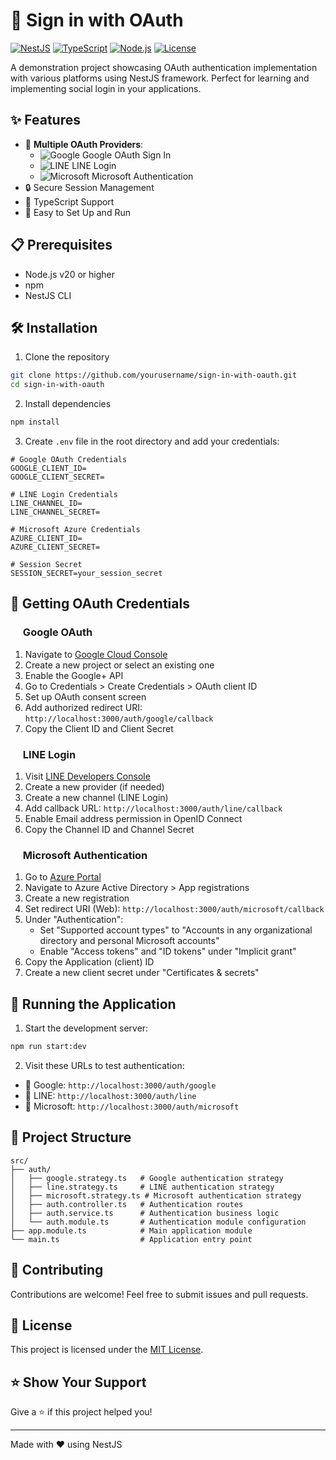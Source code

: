 # 🔐 Sign in with OAuth

[![NestJS](https://img.shields.io/badge/NestJS-E0234E?style=for-the-badge&logo=nestjs&logoColor=white)](https://nestjs.com/)
[![TypeScript](https://img.shields.io/badge/TypeScript-3178C6?style=for-the-badge&logo=typescript&logoColor=white)](https://www.typescriptlang.org/)
[![Node.js](https://img.shields.io/badge/Node.js-339933?style=for-the-badge&logo=node.js&logoColor=white)](https://nodejs.org/)
[![License](https://img.shields.io/badge/License-MIT-blue.svg?style=for-the-badge)](LICENSE)

A demonstration project showcasing OAuth authentication implementation with various platforms using NestJS framework.
Perfect for learning and implementing social login in your applications.

## ✨ Features

- 🔑 **Multiple OAuth Providers**:
    - ![Google](https://img.shields.io/badge/Google-4285F4?style=flat&logo=google&logoColor=white) Google OAuth Sign In
    - ![LINE](https://img.shields.io/badge/LINE-00C300?style=flat&logo=line&logoColor=white) LINE Login
    - ![Microsoft](https://img.shields.io/badge/Microsoft-5E5E5E?style=flat&logo=microsoft&logoColor=white) Microsoft
      Authentication
- 🔒 Secure Session Management
- 📝 TypeScript Support
- 🚀 Easy to Set Up and Run

## 📋 Prerequisites

- Node.js v20 or higher
- npm
- NestJS CLI

## 🛠️ Installation

1. Clone the repository

```bash
git clone https://github.com/yourusername/sign-in-with-oauth.git
cd sign-in-with-oauth
```

2. Install dependencies

```bash
npm install
```

3. Create `.env` file in the root directory and add your credentials:

```env
# Google OAuth Credentials
GOOGLE_CLIENT_ID=
GOOGLE_CLIENT_SECRET=

# LINE Login Credentials
LINE_CHANNEL_ID=
LINE_CHANNEL_SECRET=

# Microsoft Azure Credentials
AZURE_CLIENT_ID=
AZURE_CLIENT_SECRET=

# Session Secret
SESSION_SECRET=your_session_secret
```

## 🔑 Getting OAuth Credentials

### <img src="https://www.google.com/favicon.ico" width="16"/> Google OAuth

1. Navigate to [Google Cloud Console](https://console.cloud.google.com/)
2. Create a new project or select an existing one
3. Enable the Google+ API
4. Go to Credentials > Create Credentials > OAuth client ID
5. Set up OAuth consent screen
6. Add authorized redirect URI: `http://localhost:3000/auth/google/callback`
7. Copy the Client ID and Client Secret

### <img src="https://line.me/favicon.ico" width="16"/> LINE Login

1. Visit [LINE Developers Console](https://developers.line.biz/console/)
2. Create a new provider (if needed)
3. Create a new channel (LINE Login)
4. Add callback URL: `http://localhost:3000/auth/line/callback`
5. Enable Email address permission in OpenID Connect
6. Copy the Channel ID and Channel Secret

### <img src="https://www.microsoft.com/favicon.ico" width="16"/> Microsoft Authentication

1. Go to [Azure Portal](https://portal.azure.com)
2. Navigate to Azure Active Directory > App registrations
3. Create a new registration
4. Set redirect URI (Web): `http://localhost:3000/auth/microsoft/callback`
5. Under "Authentication":
    - Set "Supported account types" to "Accounts in any organizational directory and personal Microsoft accounts"
    - Enable "Access tokens" and "ID tokens" under "Implicit grant"
6. Copy the Application (client) ID
7. Create a new client secret under "Certificates & secrets"

## 🚀 Running the Application

1. Start the development server:

```bash
npm run start:dev
```

2. Visit these URLs to test authentication:

- 🔵 Google: `http://localhost:3000/auth/google`
- 💚 LINE: `http://localhost:3000/auth/line`
- 🔷 Microsoft: `http://localhost:3000/auth/microsoft`

## 📁 Project Structure

```
src/
├── auth/
│   ├── google.strategy.ts   # Google authentication strategy
│   ├── line.strategy.ts     # LINE authentication strategy
│   ├── microsoft.strategy.ts # Microsoft authentication strategy
│   ├── auth.controller.ts   # Authentication routes
│   ├── auth.service.ts      # Authentication business logic
│   └── auth.module.ts       # Authentication module configuration
├── app.module.ts            # Main application module
└── main.ts                  # Application entry point
```

## 🤝 Contributing

Contributions are welcome! Feel free to submit issues and pull requests.

## 📄 License

This project is licensed under the [MIT License](LICENSE).

## ⭐ Show Your Support

Give a ⭐️ if this project helped you!

---
Made with ❤️ using NestJS